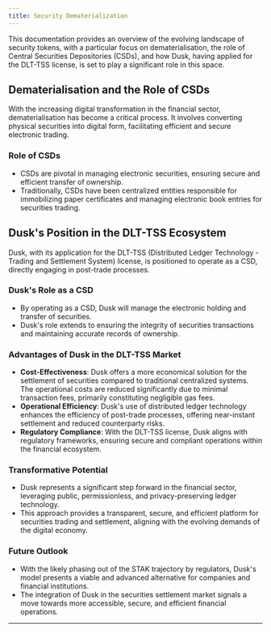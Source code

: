 ```yaml
---
title: Security Dematerialization
---
```


This documentation provides an overview of the evolving landscape of security tokens, with a particular focus on dematerialisation, the role of Central Securities Depositories (CSDs), and how Dusk, having applied for the DLT-TSS license, is set to play a significant role in this space.


## Dematerialisation and the Role of CSDs 

With the increasing digital transformation in the financial sector, dematerialisation has become a critical process. It involves converting physical securities into digital form, facilitating efficient and secure electronic trading.

### Role of CSDs
- CSDs are pivotal in managing electronic securities, ensuring secure and efficient transfer of ownership.
- Traditionally, CSDs have been centralized entities responsible for immobilizing paper certificates and managing electronic book entries for securities trading.

## Dusk's Position in the DLT-TSS Ecosystem 

Dusk, with its application for the DLT-TSS (Distributed Ledger Technology - Trading and Settlement System) license, is positioned to operate as a CSD, directly engaging in post-trade processes.

### Dusk's Role as a CSD
- By operating as a CSD, Dusk will manage the electronic holding and transfer of securities.
- Dusk's role extends to ensuring the integrity of securities transactions and maintaining accurate records of ownership.

### Advantages of Dusk in the DLT-TSS Market
- **Cost-Effectiveness**: Dusk offers a more economical solution for the settlement of securities compared to traditional centralized systems. The operational costs are reduced significantly due to minimal transaction fees, primarily constituting negligible gas fees.
- **Operational Efficiency**: Dusk's use of distributed ledger technology enhances the efficiency of post-trade processes, offering near-instant settlement and reduced counterparty risks.
- **Regulatory Compliance**: With the DLT-TSS license, Dusk aligns with regulatory frameworks, ensuring secure and compliant operations within the financial ecosystem.

### Transformative Potential
- Dusk represents a significant step forward in the financial sector, leveraging public, permissionless, and privacy-preserving ledger technology.
- This approach provides a transparent, secure, and efficient platform for securities trading and settlement, aligning with the evolving demands of the digital economy.

### Future Outlook
- With the likely phasing out of the STAK trajectory by regulators, Dusk's model presents a viable and advanced alternative for companies and financial institutions.
- The integration of Dusk in the securities settlement market signals a move towards more accessible, secure, and efficient financial operations.

---


